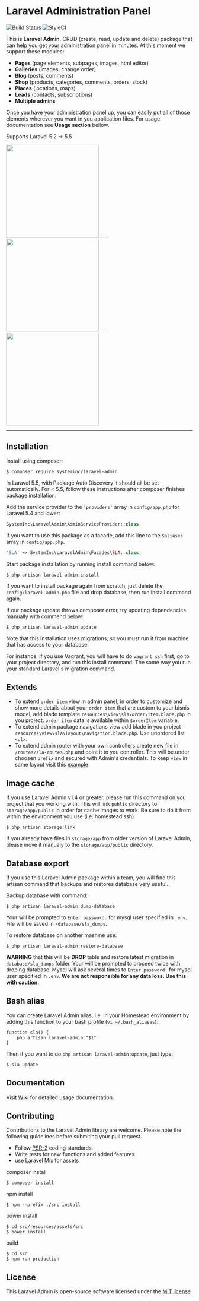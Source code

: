  # Laravel Administration Panel

[![Build Status](https://travis-ci.org/systeminc/laravel-admin.svg?branch=master)](https://travis-ci.org/systeminc/laravel-admin) [![StyleCI](https://styleci.io/repos/65193755/shield)](https://styleci.io/repos/65193755)

This is **Laravel Admin**, CRUD (create, read, update and delete) package that can help you get your administration panel in minutes. At this moment we support these modules:

- **Pages** (page elements, subpages, images, html editor)
- **Galleries** (images, change order)
- **Blog** (posts, comments)
- **Shop** (products, categories, comments, orders, stock)
- **Places** (locations, maps)
- **Leads** (contacts, subscriptions)
- **Multiple admins**

Once you have your administration panel up, you can easily put all of those elements wherever you want in you application files. For usage documentation see **Usage section** bellow.

Supports Laravel 5.2 -> 5.5

<img src="/screens/1.png?raw=true" width="250"> . . . <img src="/screens/2.png?raw=true" width="250"> . . . <img src="/screens/3.png?raw=true" width="250"> 

---

## Installation

Install using composer:

```
$ composer require systeminc/laravel-admin
```

In Laravel 5.5, with Package Auto Discovery it should all be set automatically.
For < 5.5, follow these instructions after composer finishes package installation:

Add the service provider to the `'providers'` array in `config/app.php` for Laravel 5.4 and lower:

```php
SystemInc\LaravelAdmin\AdminServiceProvider::class,
```

If you want to use this package as a facade, add this line to the `$aliases` array in `config/app.php`.

```php
'SLA' => SystemInc\LaravelAdmin\Facades\SLA::class,
```

Start package installation by running install command below:

```
$ php artisan laravel-admin:install
```
If you want to install package again from scratch, just delete the `config/laravel-admin.php` file and drop database, then run install command again.

If our package update throws composer error, try updating dependencies manually with commend below:

```
$ php artisan laravel-admin:update
```

Note that this installation uses migrations, so you must run it from machine that has access to your database. 

For instance, if you use Vagrant, you will have to do `vagrant ssh` first, go to your project directory, and run this install command. The same way you run your standard Laravel's migration command. 


## Extends

- To extend `order item` view in admin panel, in order to customize and show more details about your `order item` that are custom to your bisnis model, add blade template `resources\view\sla\order\item.blade.php` in you project. `order item` data is available within `$orderItem` variable.
- To extend admin package navigations view add blade in you project `resources\view\sla\layout\navigation.blade.php`. Use unordered list `<ul>`.
- To extend admin router with your own controllers create new file in `/routes/sla-routes.php` and point it to you controller. This will be under choosen `prefix` and secured with Admin's credentials. To keep `view` in same layout visit this [example](https://github.com/systeminc/laravel-admin/wiki/Extended-view) 



## Image cache 

If you use Laravel Admin v1.4 or greater, please run this command on you project that you working with. This will link `public` directory to `storage/app/public` in order for cache images to work. Be sure to do it from within the environment you use (i.e. homestead ssh)

```
$ php artisan storage:link
```

If you already have files in `storage/app` from older version of Laravel Admin, please move it manualy to the `storage/app/public` directory.

## Database export

If you use this Laravel Admin package within a team, you will find this artisan command that backups and restores database very useful.

Backup database with command:

```
$ php artisan laravel-admin:dump-database
```

Your will be prompted to `Enter password:` for mysql user specified in `.env`. File will be saved in `/database/sla_dumps`.

To restore database on another mashine use:

```
$ php artisan laravel-admin:restore-database
```

**WARNING** that this will be **DROP** table and restore latest migration in `database/sla_dumps` folder.
Your will be prompted to proceed twice with droping database. Mysql will ask several times to `Enter password:` for mysql user specified in `.env`. 
**We are not responsible for any data loss. Use this with caution.**

## Bash alias
You can create Laravel Admin alias, i.e. in your Homestead environment by adding this function to your bash profile (` vi ~/.bash_aliases `):

```
function sla() {
    php artisan laravel-admin:"$1"
}
```

Then if you want to do `php artisan laravel-admin:update`, just type:
```
$ sla update
```

## Documentation

Visit [Wiki](https://github.com/systeminc/laravel-admin/wiki/) for detailed usage documentation.

## Contributing

Contributions to the Laravel Admin library are welcome. Please note the following guidelines before submiting your pull request.

- Follow [PSR-2](http://www.php-fig.org/psr/psr-2/) coding standards.
- Write tests for new functions and added features
- use [Laravel Mix](https://laravel.com/docs/master/mix) for assets


composer install
```
$ composer install
```

npm install
```
$ npm --prefix ./src install
```

bower install
```
$ cd src/resources/assets/src
$ bower install
```

build
```
$ cd src
$ npm run production
```

## License

This Laravel Admin is open-source software licensed under the [MIT license](http://opensource.org/licenses/MIT)
